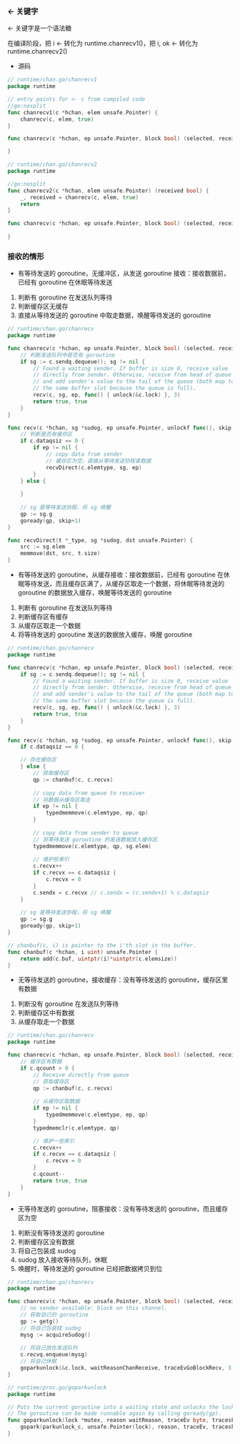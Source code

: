 ### <- 关键字

<- 关键字是一个语法糖

在编译阶段，把 i <- 转化为 runtime.chanrecv1()，把 i, ok <- 转化为 runtime.chanrecv2()

* 源码

```go
// runtime/chan.go/chanrecv1
package runtime

// entry points for <- c from compiled code
//go:nosplit
func chanrecv1(c *hchan, elem unsafe.Pointer) {
	chanrecv(c, elem, true)
}

func chanrecv(c *hchan, ep unsafe.Pointer, block bool) (selected, received bool) {

}
```

```go
// runtime/chan.go/chanrecv2
package runtime

//go:nosplit
func chanrecv2(c *hchan, elem unsafe.Pointer) (received bool) {
	_, received = chanrecv(c, elem, true)
	return
}

func chanrecv(c *hchan, ep unsafe.Pointer, block bool) (selected, received bool) {
	
}
```


### 接收的情形

* 有等待发送的 goroutine，无缓冲区，从发送 goroutine 接收：接收数据前，已经有 goroutine 在休眠等待发送

1. 判断有 goroutine 在发送队列等待
2. 判断缓存区无缓存
3. 直接从等待发送的 goroutine 中取走数据，唤醒等待发送的 goroutine

```go
// runtime/chan.go/chanrecv
package runtime

func chanrecv(c *hchan, ep unsafe.Pointer, block bool) (selected, received bool) {
	// 判断发送队列中是否有 goroutine
	if sg := c.sendq.dequeue(); sg != nil {
		// Found a waiting sender. If buffer is size 0, receive value
		// directly from sender. Otherwise, receive from head of queue
		// and add sender's value to the tail of the queue (both map to
		// the same buffer slot because the queue is full).
		recv(c, sg, ep, func() { unlock(&c.lock) }, 3)
		return true, true
	}
}

func recv(c *hchan, sg *sudog, ep unsafe.Pointer, unlockf func(), skip int) {
	// 判断是否有缓存区
    if c.dataqsiz == 0 {
        if ep != nil {
            // copy data from sender
            // 缓存区为空，直接从等待发送协程拿数据
            recvDirect(c.elemtype, sg, ep)
        }
    } else {
    	
    }
    
    // sg 是等待发送协程，将 sg 唤醒
    gp := sg.g
    goready(gp, skip+1)
}

func recvDirect(t *_type, sg *sudog, dst unsafe.Pointer) {
	src := sg.elem
	memmove(dst, src, t.size)
}
```


* 有等待发送的 goroutine，从缓存接收：接收数据前，已经有 goroutine 在休眠等待发送，而且缓存区满了，从缓存区取走一个数据，将休眠等待发送的 goroutine 的数据放入缓存，唤醒等待发送的 goroutine

1. 判断有 goroutine 在发送队列等待
2. 判断缓存区有缓存
3. 从缓存区取走一个数据
4. 将等待发送的 goroutine 发送的数据放入缓存，唤醒 goroutine

```go
// runtime/chan.go/chanrecv
package runtime

func chanrecv(c *hchan, ep unsafe.Pointer, block bool) (selected, received bool) {
	if sg := c.sendq.dequeue(); sg != nil {
		// Found a waiting sender. If buffer is size 0, receive value
		// directly from sender. Otherwise, receive from head of queue
		// and add sender's value to the tail of the queue (both map to
		// the same buffer slot because the queue is full).
		recv(c, sg, ep, func() { unlock(&c.lock) }, 3)
		return true, true
	}
}

func recv(c *hchan, sg *sudog, ep unsafe.Pointer, unlockf func(), skip int) {
	if c.dataqsiz == 0 {

    // 存在缓存区
    } else {
    	// 获取缓存区
    	qp := chanbuf(c, c.recvx)
        
        // copy data from queue to receiver
        // 将数据从缓存区取走
        if ep != nil {
            typedmemmove(c.elemtype, ep, qp)
        }
        
        // copy data from sender to queue
        // 将等待发送 goroutine 的发送数据放入缓存区
        typedmemmove(c.elemtype, qp, sg.elem)
    	
    	// 维护些索引
        c.recvx++
        if c.recvx == c.dataqsiz {
            c.recvx = 0
        }
        c.sendx = c.recvx // c.sendx = (c.sendx+1) % c.dataqsiz
    }
    
    // sg 是等待发送协程，将 sg 唤醒
    gp := sg.g
    goready(gp, skip+1)
}

// chanbuf(c, i) is pointer to the i'th slot in the buffer.
func chanbuf(c *hchan, i uint) unsafe.Pointer {
	return add(c.buf, uintptr(i)*uintptr(c.elemsize))
}
```


* 无等待发送的 goroutine，接收缓存：没有等待发送的 goroutine，缓存区里有数据

1. 判断没有 goroutine 在发送队列等待
2. 判断缓存区中有数据
3. 从缓存取走一个数据

```go
// runtime/chan.go/chanrecv
package runtime

func chanrecv(c *hchan, ep unsafe.Pointer, block bool) (selected, received bool) {
    // 缓存区有数据
    if c.qcount > 0 {
        // Receive directly from queue
        // 获取缓存区
        qp := chanbuf(c, c.recvx)
        
        // 从缓存区取数据
        if ep != nil {
            typedmemmove(c.elemtype, ep, qp)
        }
        typedmemclr(c.elemtype, qp)

        // 维护一些索引
        c.recvx++
        if c.recvx == c.dataqsiz {
            c.recvx = 0
        }
        c.qcount--
        return true, true
    }
}
```


* 无等待发送的 goroutine，阻塞接收：没有等待发送的 goroutine，而且缓存区为空

1. 判断没有等待发送的 goroutine
2. 判断缓存区没有数据
3. 将自己包装成 sudog
4. sudog 放入接收等待队列，休眠
5. 唤醒时，等待发送的 goroutine 已经把数据拷贝到位

```go
// runtime/chan.go/chanrecv
package runtime

func chanrecv(c *hchan, ep unsafe.Pointer, block bool) (selected, received bool) {
    // no sender available: block on this channel.
    // 获取自己的 goroutine
    gp := getg()
    // 将自己包装成 sudog
    mysg := acquireSudog()
    
    // 将自己放在发送队列
    c.recvq.enqueue(mysg)
    // 将自己休眠
    goparkunlock(&c.lock, waitReasonChanReceive, traceEvGoBlockRecv, 3)
}
```

```go
// runtime/proc.go/goparkunlock
package runtime

// Puts the current goroutine into a waiting state and unlocks the lock.
// The goroutine can be made runnable again by calling goready(gp).
func goparkunlock(lock *mutex, reason waitReason, traceEv byte, traceskip int) {
	gopark(parkunlock_c, unsafe.Pointer(lock), reason, traceEv, traceskip)
}
```
